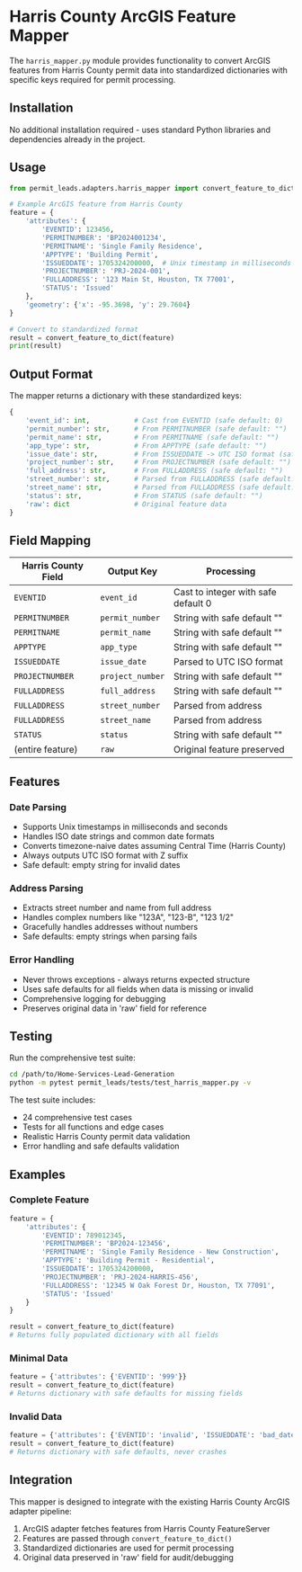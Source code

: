 # Harris County ArcGIS Feature Mapper

The `harris_mapper.py` module provides functionality to convert ArcGIS features from Harris County permit data into standardized dictionaries with specific keys required for permit processing.

## Installation

No additional installation required - uses standard Python libraries and dependencies already in the project.

## Usage

```python
from permit_leads.adapters.harris_mapper import convert_feature_to_dict

# Example ArcGIS feature from Harris County
feature = {
    'attributes': {
        'EVENTID': 123456,
        'PERMITNUMBER': 'BP2024001234',
        'PERMITNAME': 'Single Family Residence',
        'APPTYPE': 'Building Permit',
        'ISSUEDDATE': 1705324200000,  # Unix timestamp in milliseconds
        'PROJECTNUMBER': 'PRJ-2024-001',
        'FULLADDRESS': '123 Main St, Houston, TX 77001',
        'STATUS': 'Issued'
    },
    'geometry': {'x': -95.3698, 'y': 29.7604}
}

# Convert to standardized format
result = convert_feature_to_dict(feature)
print(result)
```

## Output Format

The mapper returns a dictionary with these standardized keys:

```python
{
    'event_id': int,           # Cast from EVENTID (safe default: 0)
    'permit_number': str,      # From PERMITNUMBER (safe default: "")
    'permit_name': str,        # From PERMITNAME (safe default: "")
    'app_type': str,           # From APPTYPE (safe default: "")
    'issue_date': str,         # From ISSUEDDATE -> UTC ISO format (safe default: "")
    'project_number': str,     # From PROJECTNUMBER (safe default: "")
    'full_address': str,       # From FULLADDRESS (safe default: "")
    'street_number': str,      # Parsed from FULLADDRESS (safe default: "")
    'street_name': str,        # Parsed from FULLADDRESS (safe default: "")
    'status': str,             # From STATUS (safe default: "")
    'raw': dict                # Original feature data
}
```

## Field Mapping

| Harris County Field | Output Key | Processing |
|-------------------|------------|------------|
| `EVENTID` | `event_id` | Cast to integer with safe default 0 |
| `PERMITNUMBER` | `permit_number` | String with safe default "" |
| `PERMITNAME` | `permit_name` | String with safe default "" |
| `APPTYPE` | `app_type` | String with safe default "" |
| `ISSUEDDATE` | `issue_date` | Parsed to UTC ISO format |
| `PROJECTNUMBER` | `project_number` | String with safe default "" |
| `FULLADDRESS` | `full_address` | String with safe default "" |
| `FULLADDRESS` | `street_number` | Parsed from address |
| `FULLADDRESS` | `street_name` | Parsed from address |
| `STATUS` | `status` | String with safe default "" |
| (entire feature) | `raw` | Original feature preserved |

## Features

### Date Parsing
- Supports Unix timestamps in milliseconds and seconds
- Handles ISO date strings and common date formats
- Converts timezone-naive dates assuming Central Time (Harris County)
- Always outputs UTC ISO format with Z suffix
- Safe default: empty string for invalid dates

### Address Parsing
- Extracts street number and name from full address
- Handles complex numbers like "123A", "123-B", "123 1/2"
- Gracefully handles addresses without numbers
- Safe defaults: empty strings when parsing fails

### Error Handling
- Never throws exceptions - always returns expected structure
- Uses safe defaults for all fields when data is missing or invalid
- Comprehensive logging for debugging
- Preserves original data in 'raw' field for reference

## Testing

Run the comprehensive test suite:

```bash
cd /path/to/Home-Services-Lead-Generation
python -m pytest permit_leads/tests/test_harris_mapper.py -v
```

The test suite includes:
- 24 comprehensive test cases
- Tests for all functions and edge cases
- Realistic Harris County permit data validation
- Error handling and safe defaults validation

## Examples

### Complete Feature
```python
feature = {
    'attributes': {
        'EVENTID': 789012345,
        'PERMITNUMBER': 'BP2024-123456',
        'PERMITNAME': 'Single Family Residence - New Construction',
        'APPTYPE': 'Building Permit - Residential',
        'ISSUEDDATE': 1705324200000,
        'PROJECTNUMBER': 'PRJ-2024-HARRIS-456',
        'FULLADDRESS': '12345 W Oak Forest Dr, Houston, TX 77091',
        'STATUS': 'Issued'
    }
}

result = convert_feature_to_dict(feature)
# Returns fully populated dictionary with all fields
```

### Minimal Data
```python
feature = {'attributes': {'EVENTID': '999'}}
result = convert_feature_to_dict(feature)
# Returns dictionary with safe defaults for missing fields
```

### Invalid Data
```python
feature = {'attributes': {'EVENTID': 'invalid', 'ISSUEDDATE': 'bad_date'}}
result = convert_feature_to_dict(feature)
# Returns dictionary with safe defaults, never crashes
```

## Integration

This mapper is designed to integrate with the existing Harris County ArcGIS adapter pipeline:

1. ArcGIS adapter fetches features from Harris County FeatureServer
2. Features are passed through `convert_feature_to_dict()`
3. Standardized dictionaries are used for permit processing
4. Original data preserved in 'raw' field for audit/debugging